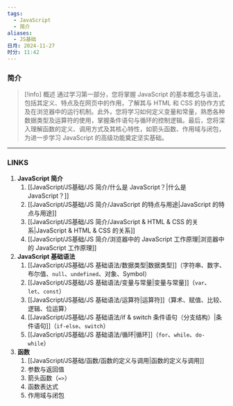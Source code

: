 ```yaml
---
tags:
  - JavaScript
  - 简介
aliases:
  - JS基础
日月: 2024-11-27
时分: 11:42
---
```

### 简介

>[!info] 概述
>通过学习第一部分，您将掌握 JavaScript 的基本概念与语法，包括其定义、特点及在网页中的作用，了解其与 HTML 和 CSS 的协作方式及在浏览器中的运行机制。此外，您将学习如何定义变量和常量，熟悉各种数据类型及运算符的使用，掌握条件语句与循环的控制逻辑。最后，您将深入理解函数的定义、调用方式及其核心特性，如箭头函数、作用域与闭包，为进一步学习 JavaScript 的高级功能奠定坚实基础。

---
### LINKS
1. **JavaScript 简介**
	1. [[JavaScript/JS基础/JS 简介/什么是 JavaScript？|什么是 JavaScript？]]
	2. [[JavaScript/JS基础/JS 简介/JavaScript 的特点与用途|JavaScript 的特点与用途]]
	3. [[JavaScript/JS基础/JS 简介/JavaScript & HTML & CSS 的关系|JavaScript & HTML & CSS 的关系]]
	4. [[JavaScript/JS基础/JS 简介/浏览器中的 JavaScript 工作原理|浏览器中的 JavaScript 工作原理]]
2. **JavaScript 基础语法**
	1. [[JavaScript/JS基础/JS 基础语法/数据类型|数据类型]]（字符串、数字、布尔值、`null`、`undefined`、对象、Symbol）
    2. [[JavaScript/JS基础/JS 基础语法/变量与常量|变量与常量]]（`var`、`let`、`const`）
    3. [[JavaScript/JS基础/JS 基础语法/运算符|运算符]]（算术、赋值、比较、逻辑、位运算）
    4. [[JavaScript/JS基础/JS 基础语法/if & switch 条件语句（分支结构）|条件语句]]（`if-else`、`switch`）
    5. [[JavaScript/JS基础/JS 基础语法/循环|循环]]（`for`、`while`、`do-while`）
3. **函数**
	1. [[JavaScript/JS基础/函数/函数的定义与调用|函数的定义与调用]]
    2. 参数与返回值
    3. 箭头函数（`=>`）
    4. 函数表达式
    5. 作用域与闭包
